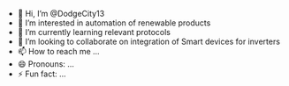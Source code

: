 - 👋 Hi, I’m @DodgeCity13
- 👀 I’m interested in automation of renewable products
- 🌱 I’m currently learning relevant protocols
- 💞️ I’m looking to collaborate on integration of Smart devices for inverters
- 📫 How to reach me ...
- 😄 Pronouns: ...
- ⚡ Fun fact: ...

<!---
DodgeCity13/DodgeCity13 is a ✨ special ✨ repository because its `README.md` (this file) appears on your GitHub profile.
You can click the Preview link to take a look at your changes.
--->
